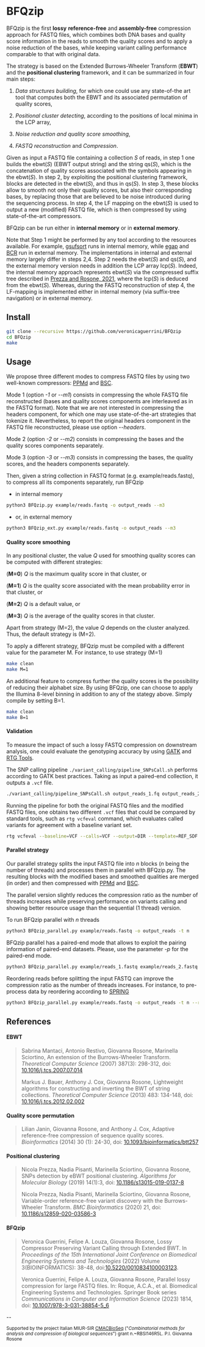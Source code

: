 # BFQzip
BFQzip is the first **lossy** **reference-free** and **assembly-free** compression approach for FASTQ files, which combines both DNA bases and quality score information in the reads to smooth the quality scores and to apply a noise reduction of the bases, while keeping variant calling performance comparable to that with original data.

The strategy is based on the Extended Burrows-Wheeler Transform (**EBWT**) and the **positional clustering** framework, and it can be summarized in four main steps:

1. *Data structures building*, for which one could use any state-of-the art tool that computes both the EBWT and its associated permutation of quality scores,

2. *Positional cluster detecting*, according to the positions of local minima in the LCP array,

3. *Noise reduction and quality score smoothing*, 

4. *FASTQ reconstruction* and *Compression*.

Given as input a FASTQ file containing a collection *S* of reads, in step 1 one builds the ebwt(*S*) (EBWT output string) and the string qs(*S*), which is the concatenation of quality scores associated with the symbols appearing in the ebwt(*S*). In step 2, by exploiting the positional clustering framework, blocks are detected in the ebwt(*S*), and thus in qs(*S*).
In step 3, these blocks allow to smooth  not only their quality scores, but also their corresponding bases, by replacing those that are believed to be noise introduced during the sequencing process. In step 4, the LF mapping on the ebwt(*S*) is used to output a new (modified) FASTQ file, which is then compressed by using state-of-the-art compressors. 

BFQzip can be run either in **internal memory** or in **external memory**.

Note that Step 1 might be performed by any tool according to the resources available. For example, [gsufsort](https://github.com/felipelouza/gsufsort) runs in internal memory, while [egap](https://github.com/felipelouza/egap) and [BCR](https://github.com/giovannarosone/BCR_LCP_GSA) run in external memory.
The implementations in internal and external memory largely differ in steps 2,4. Step 2 needs the ebwt(*S*) and qs(*S*), and the external memory version needs in addition the LCP array lcp(*S*). 
Indeed, the internal memory approach represents ebwt(*S*) via the compressed suffix tree described in [Prezza and Rosone, 2021](https://doi.org/10.1016/j.tcs.2020.11.024), where the lcp(*S*) is deduced from the ebwt(*S*). 
Whereas, during the FASTQ reconstruction of step 4, the LF-mapping is implemented either in internal memory (via suffix-tree navigation) or in external memory.

## Install

```sh
git clone --recursive https://github.com/veronicaguerrini/BFQzip
cd BFQzip 
make
```

## Usage

We propose three different modes to compress FASTQ files by using two well-known compressors: [PPMd](https://www.7-zip.org/7z.html) and [BSC](http://libbsc.com/).

Mode 1 (option *-1* or *--m1*) consists in compressing the whole FASTQ file reconstructed (bases and quality scores components are interleaved as in the FASTQ format). Note that we are not interested in compressing the headers component, for which one may use state-of-the-art strategies that tokenize it. 
Nevertheless, to report the original headers component in the FASTQ file reconstructed, please use option *--headers*.

Mode 2 (option *-2* or *--m2*) consists in compressing the bases and the quality scores components separately. 

Mode 3 (option *-3* or *--m3*) consists in compressing the bases, the quality scores, and the headers components separately.

Then, given a string collection in FASTQ format (e.g. example/reads.fastq), to compress all its components separately, run BFQzip

- in internal memory 

```sh
python3 BFQzip.py example/reads.fastq -o output_reads --m3
```
- or, in external memory

```sh
python3 BFQzip_ext.py example/reads.fastq -o output_reads --m3
```

#### Quality score smoothing

In any positional cluster, the value *Q* used for smoothing quality scores can be computed with different strategies:

(**M=0**) *Q* is the maximum quality score in that cluster, or 

(**M=1**) *Q* is the quality score associated with the mean probability error in that cluster, or 

(**M=2**) *Q* is a default value, or 

(**M=3**) *Q* is the average of the quality scores in that cluster.

Apart from strategy (M=2), the value *Q* depends on the cluster analyzed. Thus, the default strategy is (M=2).

To apply a different strategy, BFQzip must be compiled with a different value for the parameter M. For instance, to use strategy (M=1) 

```sh
make clean
make M=1
```

An additional feature to compress further the quality scores is the possibility of reducing their alphabet size. 
By using BFQzip, one can choose to apply the Illumina 8-level binning in addition to any of the stategy above. 
Simply compile by setting B=1.

```sh
make clean
make B=1
```

#### Validation

To measure the impact of such a lossy FASTQ compression on downstream analysis, one could evaluate the genotyping accuracy by using [GATK](https://gatk.broadinstitute.org/hc/en-us) and [RTG Tools](https://github.com/RealTimeGenomics/rtg-tools).

The SNP calling pipeline ``./variant_calling/pipeline_SNPsCall.sh`` performs according to GATK best practices. Taking as input a paired-end collection, it outputs a `.vcf` file. 

```sh
./variant_calling/pipeline_SNPsCall.sh output_reads_1.fq output_reads_2.fq
```

Running the pipeline for both the original FASTQ files and the modified FASTQ files, one obtains two different `.vcf` files that could be compared by standard tools, such as `rtg vcfeval` command, which evaluates called variants for agreement with a baseline variant set.

```sh
rtg vcfeval --baseline=VCF --calls=VCF --output=DIR --template=REF_SDF --evaluation-regions=BED_FILE --vcf-score-field=STRING
```

#### Parallel strategy

Our parallel strategy splits the input FASTQ file into *n* blocks (*n* being the number of threads) and processes them in parallel with BFQzip.py. 
The resulting blocks with the modified bases and smoothed qualities are merged (in order) and then compressed with [PPMd](https://www.7-zip.org/7z.html) and [BSC](http://libbsc.com/).

The parallel version slightly reduces the compression ratio as the number of threads increases while preserving performance on variants calling and showing better resource usage than the sequential (1 thread) version.

To run BFQzip parallel with *n* threads

```sh
python3 BFQzip_parallel.py example/reads.fastq -o output_reads -t n
```

BFQzip parallel has a paired-end mode that allows to exploit the pairing information of paired-end datasets. Please, use the parameter *-p* for the paired-end mode.

```sh
python3 BFQzip_parallel.py example/reads_1.fastq example/reads_2.fastq -p -o output_reads -t n
```

Reordering reads before splitting the input FASTQ can improve the compression ratio as the number of threads increases. 
For instance, to pre-process data by reordering according to [SPRING](https://github.com/shubhamchandak94/Spring/tree/reorder-only) 

```sh
python3 BFQzip_parallel.py example/reads.fastq -o output_reads -t n --reorder 2
```

## References

#### EBWT
    
> Sabrina Mantaci, Antonio Restivo, Giovanna Rosone, Marinella Sciortino, An extension of the Burrows-Wheeler Transform. 
> *Theoretical Computer Science* (2007) 387(3): 298-312, doi: [10.1016/j.tcs.2007.07.014](https://doi.org/10.1016/j.tcs.2007.07.014)
>
> Markus J. Bauer, Anthony J. Cox, Giovanna Rosone, Lightweight algorithms for constructing and inverting the BWT of string collections. 
> *Theoretical Computer Science* (2013) 483: 134-148, doi: [10.1016/j.tcs.2012.02.002](https://doi.org/10.1016/j.tcs.2012.02.002)
    
#### Quality score permutation
    
> Lilian Janin, Giovanna Rosone, and Anthony J. Cox, Adaptive reference-free compression of sequence quality scores. 
> *Bioinformatics* (2014) 30 (1): 24-30, doi: [10.1093/bioinformatics/btt257](https://doi.org/10.1093/bioinformatics/btt257)
    
#### Positional clustering
    
> Nicola Prezza, Nadia Pisanti, Marinella Sciortino, Giovanna Rosone, SNPs detection by eBWT positional clustering. 
> *Algorithms for Molecular Biology* (2019) 14(1):3, doi: [10.1186/s13015-019-0137-8](https://doi.org/10.1186/s13015-019-0137-8)
> 
> Nicola Prezza, Nadia Pisanti, Marinella Sciortino, Giovanna Rosone, Variable-order reference-free variant discovery with the Burrows-Wheeler Transform. 
> *BMC Bioinformatics* (2020) 21, doi: [10.1186/s12859-020-03586-3](https://doi.org/10.1186/s12859-020-03586-3)
    
#### BFQzip
    
> Veronica Guerrini, Felipe A. Louza, Giovanna Rosone, Lossy Compressor Preserving Variant Calling through Extended BWT. In
> *Proceedings of the 15th International Joint Conference on Biomedical Engineering Systems and Technologies* (2022) Volume 3(BIOINFORMATICS): 38-48, doi:[10.5220/0010834100003123](https://doi.org/10.5220/0010834100003123).
> 
> Veronica Guerrini, Felipe A. Louza, Giovanna Rosone, Parallel lossy compression for large FASTQ files. In: Roque, A.C.A., et al. Biomedical Engineering Systems and Technologies. Springer Book series *Communications in Computer and Information Science* (2023) 1814, doi: [10.1007/978-3-031-38854-5_6](https://doi.org/10.1007/978-3-031-38854-5_6)

--

<small> Supported by the project Italian MIUR-SIR [CMACBioSeq][240fb5f5] ("_Combinatorial methods for analysis and compression of biological sequences_") grant n.~RBSI146R5L. P.I. Giovanna Rosone</small>

[240fb5f5]: http://pages.di.unipi.it/rosone/CMACBioSeq.html
